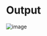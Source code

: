 # Output
![image](https://user-images.githubusercontent.com/29163951/223874954-8eb03edd-e876-4fa4-85b0-3bcf448f3ffe.png)
